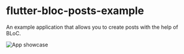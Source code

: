 #  flutter-bloc-posts-example
An example application that allows you to create posts with the help of BLoC.

![App showcase](https://raw.githubusercontent.com/Jeboczek/flutter-bloc-posts-example/main/gifs/app_preview.gif)